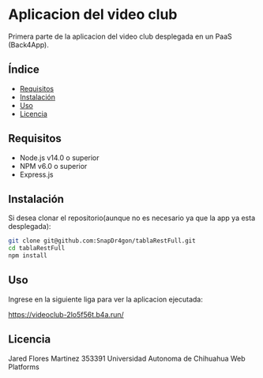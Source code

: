 # Aplicacion del video club

Primera parte de la aplicacion del video club desplegada en un PaaS (Back4App).

## Índice

- [Requisitos](#requisitos)
- [Instalación](#instalación)
- [Uso](#uso)
- [Licencia](#licencia)

## Requisitos

- Node.js v14.0 o superior
- NPM v6.0 o superior
- Express.js

## Instalación

Si desea clonar el repositorio(aunque no es necesario ya que la app ya esta desplegada):

```bash
git clone git@github.com:SnapDr4gon/tablaRestFull.git
cd tablaRestFull
npm install
```

## Uso

Ingrese en la siguiente liga para ver la aplicacion ejecutada:

https://videoclub-2lo5f56t.b4a.run/

## Licencia

Jared Flores Martinez
353391
Universidad Autonoma de Chihuahua
Web Platforms
